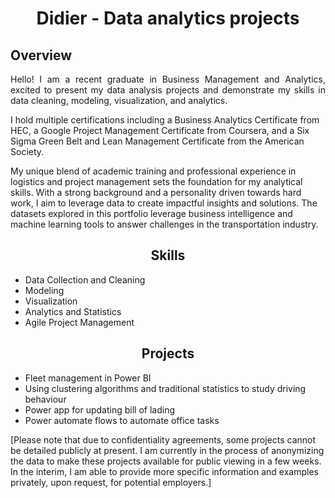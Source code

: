<h1 align="center">Didier - Data analytics projects</h1>

## Overview
<p align="justify">
Hello! I am a recent graduate in Business Management and Analytics, excited to present my data analysis projects and demonstrate my skills in data cleaning, modeling, visualization, and analytics.

I hold multiple certifications including a Business Analytics Certificate from HEC, a Google Project Management Certificate from Coursera, and a Six Sigma Green Belt and Lean Management Certificate from the American Society.

My unique blend of academic training and professional experience in logistics and project management sets the foundation for my analytical skills. With a strong background and a personality driven towards hard work, I aim to leverage data to create impactful insights and solutions.
 The datasets explored in this portfolio  leverage business intelligence and machine learning tools to answer challenges in the transportation industry.
</p>

<h2 align="center">Skills</h2>


- Data Collection and Cleaning 
- Modeling
- Visualization
- Analytics and Statistics
- Agile Project Management


<h2 align="center">Projects</h2>
<p align="justify">
 
- Fleet management in Power BI
- Using clustering algorithms and traditional statistics to study driving behaviour
- Power app for updating bill of lading
- Power automate flows to automate office tasks 
 
 [Please note that due to confidentiality agreements, some projects cannot be detailed publicly at present. I am currently in the process of anonymizing the data to make these projects available for public viewing in a few weeks. In the interim, I am able to provide more specific information and examples privately, upon request, for potential employers.]
</p>

